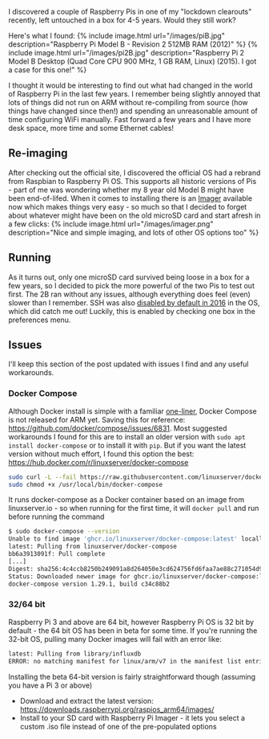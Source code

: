 
I discovered a couple of Raspberry Pis in one of my "lockdown clearouts" recently, left untouched in a box for 4-5 years. Would they still work?

Here's what I found:
{% include image.html url="/images/piB.jpg" description="Raspberry Pi Model B - Revision 2 512MB RAM (2012)" %}
{% include image.html url="/images/pi2B.jpg" description="Raspberry Pi 2 Model B Desktop (Quad Core CPU 900 MHz, 1 GB RAM, Linux) (2015). I got a case for this one!" %}

I thought it would be interesting to find out what had changed in the world of Raspberry Pi in the last few years. I remember being slightly annoyed that lots of things did not run on ARM without re-compiling from source (how things have changed since then!) and spending an unreasonable amount of time configuring WiFi manually. Fast forward a few years and I have more desk space, more time and some Ethernet cables!

## Re-imaging

After checking out the official site, I discovered the official OS had a rebrand from Raspbian to Raspberry Pi OS. This supports all historic versions of Pis - part of me was wondering whether my 8 year old Model B might have been end-of-lifed. When it comes to installing there is an [Imager](<https://www.raspberrypi.org/software/>) available now which makes things very easy - so much so that I decided to forget about whatever might have been on the old microSD card and start afresh in a few clicks:
{% include image.html url="/images/imager.png" description="Nice and simple imaging, and lots of other OS options too" %}

## Running

As it turns out, only one microSD card survived being loose in a box for a few years, so I decided to pick the more powerful of the two Pis to test out first. The 2B ran without any issues, although everything does feel (even) slower than I remember. SSH was also [disabled by default in 2016](<https://www.raspberrypi.org/documentation/remote-access/ssh/>) in the OS, which did catch me out! Luckily, this is enabled by checking one box in the preferences menu.

## Issues

I'll keep this section of the post updated with issues I find and any useful workarounds.

### Docker Compose

Although Docker install is simple with a familiar [one-liner](<https://www.raspberrypi.org/blog/docker-comes-to-raspberry-pi/>), Docker Compose is not released for ARM yet. Saving this for reference: <https://github.com/docker/compose/issues/6831>. Most suggested workarounds I found for this are to install an older version with `sudo apt install docker-compose` or to install it with `pip`. But if you want the latest version without much effort, I found this option the best: <https://hub.docker.com/r/linuxserver/docker-compose>

```bash
sudo curl -L --fail https://raw.githubusercontent.com/linuxserver/docker-docker-compose/master/run.sh -o /usr/local/bin/docker-compose
sudo chmod +x /usr/local/bin/docker-compose
```

It runs docker-compose as a Docker container based on an image from linuxserver.io - so when running for the first time, it will `docker pull` and run before running the command

```bash
$ sudo docker-compose --version
Unable to find image 'ghcr.io/linuxserver/docker-compose:latest' locally
latest: Pulling from linuxserver/docker-compose
bb6a3913091f: Pull complete
[...]
Digest: sha256:4c4ccb8250b249091a8d264050e3cd624756fd6faa7ae88c271054d9600b9e81
Status: Downloaded newer image for ghcr.io/linuxserver/docker-compose:latest
docker-compose version 1.29.1, build c34c88b2
```

### 32/64 bit

Raspberry Pi 3 and above are 64 bit, however Raspberry Pi OS is 32 bit by default - the 64 bit OS has been in beta for some time. If you're running the 32-bit OS, pulling many Docker images will fail with an error like:

```bash
latest: Pulling from library/influxdb
ERROR: no matching manifest for linux/arm/v7 in the manifest list entries
```

Installing the beta 64-bit version is fairly straightforward though (assuming you have a Pi 3 or above)

* Download and extract the latest version: <https://downloads.raspberrypi.org/raspios_arm64/images/>
* Install to your SD card with Raspberry Pi Imager - it lets you select a custom .iso file instead of one of the pre-populated options

